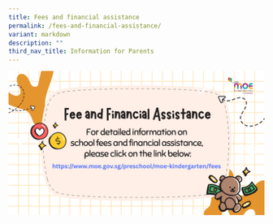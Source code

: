```yaml
---
title: Fees and financial assistance
permalink: /fees-and-financial-assistance/
variant: markdown
description: ""
third_nav_title: Information for Parents
---
```

<a target="blank" href="https://www.moe.gov.sg/preschool/moe-kindergarten/fees">
<img src="/images/MK/Fee.png">
</a>